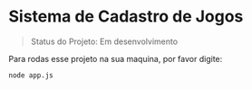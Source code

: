 <h1>Sistema de Cadastro de Jogos</h1>

> Status do Projeto: Em desenvolvimento

Para rodas esse projeto na sua maquina, por favor digite:
```
node app.js
``` 
